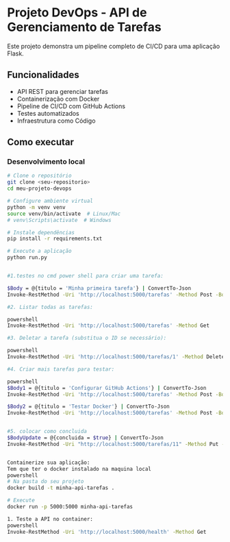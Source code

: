 # Projeto DevOps - API de Gerenciamento de Tarefas

Este projeto demonstra um pipeline completo de CI/CD para uma aplicação Flask.

## Funcionalidades
- API REST para gerenciar tarefas
- Containerização com Docker
- Pipeline de CI/CD com GitHub Actions
- Testes automatizados
- Infraestrutura como Código

## Como executar

### Desenvolvimento local
```bash
# Clone o repositório
git clone <seu-repositorio>
cd meu-projeto-devops

# Configure ambiente virtual
python -m venv venv
source venv/bin/activate  # Linux/Mac
# venv\Scripts\activate  # Windows

# Instale dependências
pip install -r requirements.txt

# Execute a aplicação
python run.py


#1.testes no cmd power shell para criar uma tarefa:

$Body = @{titulo = 'Minha primeira tarefa'} | ConvertTo-Json
Invoke-RestMethod -Uri 'http://localhost:5000/tarefas' -Method Post -Body $Body -ContentType 'application/json'

#2. Listar todas as tarefas:

powershell
Invoke-RestMethod -Uri 'http://localhost:5000/tarefas' -Method Get

#3. Deletar a tarefa (substitua o ID se necessário):

powershell
Invoke-RestMethod -Uri 'http://localhost:5000/tarefas/1' -Method Delete

#4. Criar mais tarefas para testar:

powershell
$Body1 = @{titulo = 'Configurar GitHub Actions'} | ConvertTo-Json
Invoke-RestMethod -Uri 'http://localhost:5000/tarefas' -Method Post -Body $Body1 -ContentType 'application/json'

$Body2 = @{titulo = 'Testar Docker'} | ConvertTo-Json
Invoke-RestMethod -Uri 'http://localhost:5000/tarefas' -Method Post -Body $Body2 -ContentType 'application/json'


#5. colocar como concluida
$BodyUpdate = @{concluida = $true} | ConvertTo-Json
Invoke-RestMethod -Uri "http://localhost:5000/tarefas/11" -Method Put -Body $BodyUpdate -ContentType 'application/json' -Headers @{'Accept' = 'application/json'}


Containerize sua aplicação:
Tem que ter o docker instalado na maquina local
powershell
# Na pasta do seu projeto
docker build -t minha-api-tarefas .

# Execute
docker run -p 5000:5000 minha-api-tarefas

1. Teste a API no container:
powershell
Invoke-RestMethod -Uri 'http://localhost:5000/health' -Method Get

